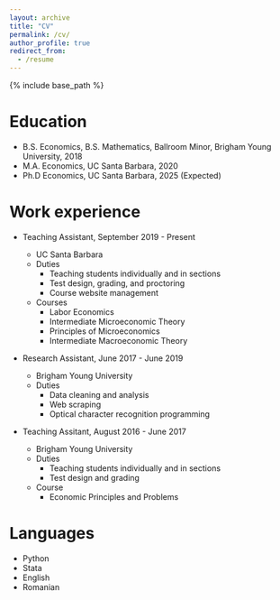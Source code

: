 ```yaml
---
layout: archive
title: "CV"
permalink: /cv/
author_profile: true
redirect_from:
  - /resume
---
```


{% include base_path %}

Education
======
* B.S. Economics, B.S. Mathematics, Ballroom Minor, Brigham Young University, 2018
* M.A. Economics, UC Santa Barbara, 2020
* Ph.D Economics, UC Santa Barbara, 2025 (Expected)

Work experience
======
* Teaching Assistant, September 2019 - Present
  * UC Santa Barbara
  * Duties
       * Teaching students individually and in sections
       * Test design, grading, and proctoring
       * Course website management
  * Courses
       * Labor Economics
       * Intermediate Microeconomic Theory
       * Principles of Microeconomics
       * Intermediate Macroeconomic Theory 

* Research Assistant, June 2017 - June 2019
  * Brigham Young University
  * Duties
       * Data cleaning and analysis
       * Web scraping
       * Optical character recognition programming

* Teaching Assitant, August 2016 - June 2017
  * Brigham Young University
  * Duties
      * Teaching students individually and in sections
	  * Test design and grading
  * Course
      * Economic Principles and Problems
  
Languages
======
* Python
* Stata
* English
* Romanian

<!---
Publications
======
  <ul>{% for post in site.publications %}
    {% include archive-single-cv.html %}
  {% endfor %}</ul>
  
Talks
======
  <ul>{% for post in site.talks %}
    {% include archive-single-talk-cv.html %}
  {% endfor %}</ul>

Teaching
======
  <ul>{% for post in site.teaching %}
    {% include archive-single-cv.html %}
  {% endfor %}</ul>

Service and leadership
======
* Missionary, 2013-2015
-->